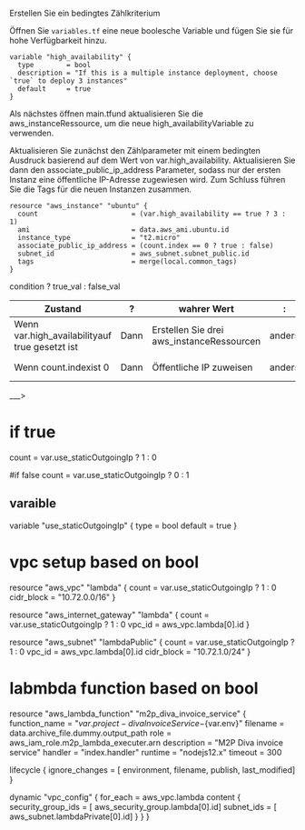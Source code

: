 Erstellen Sie ein bedingtes Zählkriterium

Öffnen Sie `variables.tf` eine neue boolesche Variable und fügen Sie sie für hohe Verfügbarkeit hinzu.

```hcl
variable "high_availability" {
  type        = bool
  description = "If this is a multiple instance deployment, choose `true` to deploy 3 instances"
  default     = true
}
```
Als nächstes öffnen main.tfund aktualisieren Sie die aws_instanceRessource, um die neue high_availabilityVariable zu verwenden.

Aktualisieren Sie zunächst den Zählparameter mit einem bedingten Ausdruck basierend auf dem Wert von var.high_availability. Aktualisieren Sie dann den associate_public_ip_address Parameter, sodass nur der ersten Instanz eine öffentliche IP-Adresse zugewiesen wird. Zum Schluss führen Sie die Tags für die neuen Instanzen zusammen.

```hcl
resource "aws_instance" "ubuntu" {
  count                       = (var.high_availability == true ? 3 : 1)
  ami                         = data.aws_ami.ubuntu.id
  instance_type               = "t2.micro"
  associate_public_ip_address = (count.index == 0 ? true : false)
  subnet_id                   = aws_subnet.subnet_public.id
  tags                        = merge(local.common_tags)
}
```

condition ? true_val : false_val

|Zustand	|?	|wahrer Wert	|:	|falscher Wert|
|-----------|---|---------------|---|-------------|
|Wenn var.high_availabilityauf true gesetzt ist	|Dann	|Erstellen Sie drei aws_instanceRessourcen	|anders	|Erstellen Sie eine aws_instanceRessource
|Wenn count.indexist 0	|Dann	|Öffentliche IP zuweisen	|anders	|Weisen Sie keine öffentliche IP zu


___>

# if true
count      = var.use_staticOutgoingIp ? 1 : 0

#if false
count      = var.use_staticOutgoingIp ? 0 : 1

## varaible
variable "use_staticOutgoingIp" {
  type = bool
  default = true
}

# vpc setup based on bool
resource "aws_vpc" "lambda" {
  count      = var.use_staticOutgoingIp ? 1 : 0
  cidr_block = "10.72.0.0/16"
}

resource "aws_internet_gateway" "lambda" {
  count  = var.use_staticOutgoingIp ? 1 : 0
  vpc_id = aws_vpc.lambda[0].id
}

resource "aws_subnet" "lambdaPublic" {
  count      = var.use_staticOutgoingIp ? 1 : 0
  vpc_id     = aws_vpc.lambda[0].id
  cidr_block = "10.72.1.0/24"
}

# labmbda function based on bool

resource "aws_lambda_function" "m2p_diva_invoice_service" {
  function_name = "${var.project}-divaInvoiceService-${var.env}"
  filename      = data.archive_file.dummy.output_path
  role          = aws_iam_role.m2p_lambda_executer.arn
  description = "M2P Diva invoice service"
  handler     = "index.handler"
  runtime     = "nodejs12.x"
  timeout     = 300

  lifecycle {
    ignore_changes = [
      environment,
      filename,
      publish,
      last_modified]
  }

  dynamic "vpc_config" {
    for_each = aws_vpc.lambda
    content {
      security_group_ids = [
        aws_security_group.lambda[0].id]
      subnet_ids = [
        aws_subnet.lambdaPrivate[0].id]
    }
  }
}